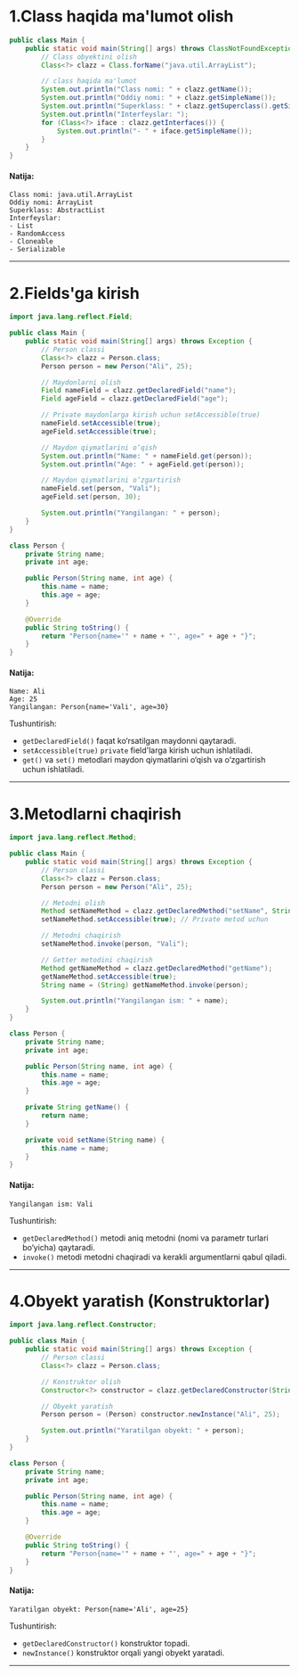 # 1.Class haqida ma'lumot olish
```java
public class Main {
    public static void main(String[] args) throws ClassNotFoundException {
        // Class obyektini olish
        Class<?> clazz = Class.forName("java.util.ArrayList");

        // class haqida ma'lumot
        System.out.println("Class nomi: " + clazz.getName());
        System.out.println("Oddiy nomi: " + clazz.getSimpleName());
        System.out.println("Superklass: " + clazz.getSuperclass().getSimpleName());
        System.out.println("Interfeyslar: ");
        for (Class<?> iface : clazz.getInterfaces()) {
            System.out.println("- " + iface.getSimpleName());
        }
    }
}
```
#### Natija:
```text
Class nomi: java.util.ArrayList
Oddiy nomi: ArrayList
Superklass: AbstractList
Interfeyslar: 
- List
- RandomAccess
- Cloneable
- Serializable
```
---
# 2.Fields'ga kirish
```java
import java.lang.reflect.Field;

public class Main {
    public static void main(String[] args) throws Exception {
        // Person classi
        Class<?> clazz = Person.class;
        Person person = new Person("Ali", 25);

        // Maydonlarni olish
        Field nameField = clazz.getDeclaredField("name");
        Field ageField = clazz.getDeclaredField("age");

        // Private maydonlarga kirish uchun setAccessible(true)
        nameField.setAccessible(true);
        ageField.setAccessible(true);

        // Maydon qiymatlarini o‘qish
        System.out.println("Name: " + nameField.get(person));
        System.out.println("Age: " + ageField.get(person));

        // Maydon qiymatlarini o‘zgartirish
        nameField.set(person, "Vali");
        ageField.set(person, 30);

        System.out.println("Yangilangan: " + person);
    }
}

class Person {
    private String name;
    private int age;

    public Person(String name, int age) {
        this.name = name;
        this.age = age;
    }

    @Override
    public String toString() {
        return "Person{name='" + name + "', age=" + age + "}";
    }
}
```
#### Natija:
```text
Name: Ali
Age: 25
Yangilangan: Person{name='Vali', age=30}
```
Tushuntirish:
- `getDeclaredField()` faqat ko‘rsatilgan maydonni qaytaradi.
- `setAccessible(true)` `private` field'larga kirish uchun ishlatiladi.
- `get()` va `set()` metodlari maydon qiymatlarini o‘qish va o‘zgartirish uchun ishlatiladi.
---
# 3.Metodlarni chaqirish
```java
import java.lang.reflect.Method;

public class Main {
    public static void main(String[] args) throws Exception {
        // Person classi
        Class<?> clazz = Person.class;
        Person person = new Person("Ali", 25);

        // Metodni olish
        Method setNameMethod = clazz.getDeclaredMethod("setName", String.class);
        setNameMethod.setAccessible(true); // Private metod uchun

        // Metodni chaqirish
        setNameMethod.invoke(person, "Vali");

        // Getter metodini chaqirish
        Method getNameMethod = clazz.getDeclaredMethod("getName");
        getNameMethod.setAccessible(true);
        String name = (String) getNameMethod.invoke(person);

        System.out.println("Yangilangan ism: " + name);
    }
}

class Person {
    private String name;
    private int age;

    public Person(String name, int age) {
        this.name = name;
        this.age = age;
    }

    private String getName() {
        return name;
    }

    private void setName(String name) {
        this.name = name;
    }
}
```
#### Natija:
```text
Yangilangan ism: Vali
```
Tushuntirish:
- `getDeclaredMethod()` metodi aniq metodni (nomi va parametr turlari bo‘yicha) qaytaradi.
- `invoke()` metodi metodni chaqiradi va kerakli argumentlarni qabul qiladi.
---
# 4.Obyekt yaratish (Konstruktorlar)
```java
import java.lang.reflect.Constructor;

public class Main {
    public static void main(String[] args) throws Exception {
        // Person classi
        Class<?> clazz = Person.class;

        // Konstruktor olish
        Constructor<?> constructor = clazz.getDeclaredConstructor(String.class, int.class);

        // Obyekt yaratish
        Person person = (Person) constructor.newInstance("Ali", 25);

        System.out.println("Yaratilgan obyekt: " + person);
    }
}

class Person {
    private String name;
    private int age;

    public Person(String name, int age) {
        this.name = name;
        this.age = age;
    }

    @Override
    public String toString() {
        return "Person{name='" + name + "', age=" + age + "}";
    }
}
```
#### Natija:
```text
Yaratilgan obyekt: Person{name='Ali', age=25}
```
Tushuntirish:
- `getDeclaredConstructor()` konstruktor topadi.
- `newInstance()` konstruktor orqali yangi obyekt yaratadi.
---
